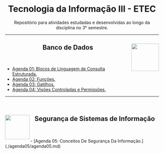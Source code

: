 <div align="center">
<h1>Tecnologia da Informação III - ETEC</h1>
<p>Repositório para atividades estudadas e desenvolvidas ao longo da disciplina no 3° semestre.</p>
</div>

---

<div align="center">
<a href="https://github.com/monicaquintal" target="_blank"><img align="right" height="90" src="https://observatoriodabicicleta.org.br/uploads/2020/09/bancos-de-dados-nova-600.png" /></a>
<h2>Banco de Dados</h2>
<br>
</div>

- [Agenda 01: Blocos de Linguagem de Consulta Estruturada.](./agenda01/agenda01.md)
- [Agenda 02: Funções.](./agenda02/agenda02.md)
- [Agenda 03: Gatilhos.](./agenda03/agenda03.md)
- [Agenda 04: Visões Controladas e Permissões.](./agenda04/agenda04.md)

---

<br>
<div align="center">
<a href="https://github.com/monicaquintal" target="_blank"><img align="left" height="80" src="https://www.dropreal.com/br/wp-content/uploads/2021/03/icones_VALENDO.png" /></a>
<h2>Segurança de Sistemas de Informação</h2>
<br>
</div>
<br>
- [Agenda 05: Conceitos De Segurança Da Informação.](./agenda05/agenda05.md)